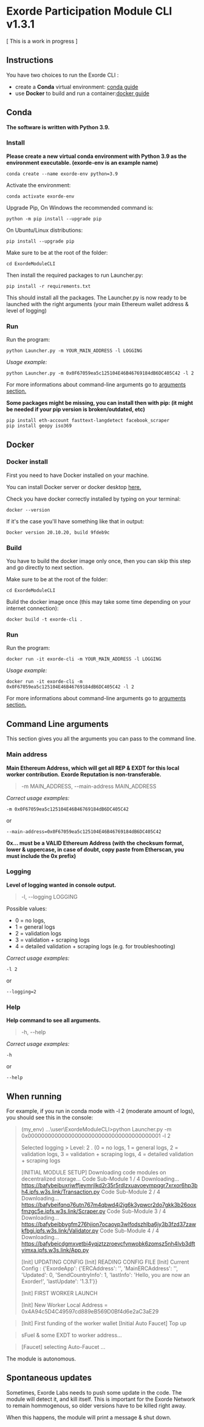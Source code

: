 
# Exorde Participation Module CLI v1.3.1

[ This is a work in progress ] 

## Instructions
You have two choices to run the Exorde CLI : 
- create a **Conda** virtual environment: [conda guide](#conda)
- use **Docker** to build and run a container:[docker guide](#docker)

## Conda

**The software is written with Python 3.9.**

### Install

**Please create a new virtual conda environment with Python 3.9 as the environment executable. (exorde-env is an example name)**

    conda create --name exorde-env python=3.9
 

Activate the environment:

    conda activate exorde-env

Upgrade Pip, On Windows the recommended command is:

    python -m pip install --upgrade pip
    
On Ubuntu/Linux distributions:

    pip install --upgrade pip

Make sure to be at the root of the folder:

    cd ExordeModuleCLI

Then install the required packages to run Launcher.py:

    pip install -r requirements.txt

This should install all the packages. The Launcher.py is now ready to be launched with the right arguments (your main Ethereum wallet address & level of logging)

### Run

Run the program:

    python Launcher.py -m YOUR_MAIN_ADDRESS -l LOGGING

 *Usage example:* 

    python Launcher.py -m 0x0F67059ea5c125104E46B46769184dB6DC405C42 -l 2

For more informations about command-line arguments go to [arguments section.](#command-line-arguments) 

 **Some packages might be missing, you can install then with pip: (it might be needed if your pip version is broken/outdated, etc)**

    pip install eth-account fasttext-langdetect facebook_scraper
    pip install geopy iso369

## Docker  

### Docker install
First you need to have Docker installed on your machine. 

You can install Docker server or docker desktop [here.](https://docs.docker.com/engine/install/)

Check you have docker correctly installed by typing on your terminal: 

    docker --version

If it's the case you'll have something like that in output:  

    Docker version 20.10.20, build 9fdeb9c

### Build
You have to build the docker image only once, then you can skip this step and go directly to next section.

Make sure to be at the root of the folder:

    cd ExordeModuleCLI

Build the docker image once (this may take some time depending on your internet connection):

    docker build -t exorde-cli . 

### Run 

Run the program: 

    docker run -it exorde-cli -m YOUR_MAIN_ADDRESS -l LOGGING

*Usage example:* 

    docker run -it exorde-cli -m 0x0F67059ea5c125104E46B46769184dB6DC405C42 -l 2

For more informations about command-line arguments go to [arguments section.](#command-line-arguments) 

## Command Line arguments
This section gives you all the arguments you can pass to the command line.

### Main address
**Main Ethereum Address, which will get all REP & EXDT for this local worker contribution.**
**Exorde Reputation is non-transferable.**

> -m MAIN_ADDRESS, --main-address MAIN_ADDRESS

 *Correct usage examples:*

    -m 0x0F67059ea5c125104E46B46769184dB6DC405C42
or 
    
    --main-address=0x0F67059ea5c125104E46B46769184dB6DC405C42

  **0x... must be a VALID Ethereum Address (with the checksum format, lower &  uppercase, in case of doubt, copy paste from Etherscan, you must include the 0x prefix)**  

### Logging 
**Level of logging wanted in console output.** 

> -l,  --logging LOGGING

Possible values: 
- 0 = no logs, 
- 1 = general logs
- 2 = validation logs
- 3 = validation + scraping logs
- 4 = detailed validation + scraping logs (e.g. for troubleshooting)

*Correct usage examples:*

    -l 2
or
    
    --logging=2

### Help 
**Help command to see all arguments.** 

> -h,  --help

*Correct usage examples:*

    -h
or
    
    --help

## When running

For example, if you run in conda mode with -l 2 (moderate amount of logs), you should see this in the console:

> (my_env) \...\user\ExordeModuleCLI>python Launcher.py -m 0x0000000000000000000000000000000000000001 -l 2 
> 
> Selected logging > Level:  2 .  (0 = no logs, 1 = general logs, 2 = validation logs, 3 =
> validation + scraping logs, 4 = detailed validation + scraping logs
> 
> [INITIAL MODULE SETUP] Downloading code modules on decentralized
> storage...
>         Code Sub-Module  1  /  4        Downloading...   https://bafybeibuxrjwffjeymrjlkd2r35r5rdlzxuavoeympqgr7xrxor6hp3bh4.ipfs.w3s.link/Transaction.py
>         Code Sub-Module  2  /  4        Downloading...   https://bafybeifqnq76utn767m4qbwd4j2jg6k3ypwcr2do7gkk3b26ooxfmzgc5e.ipfs.w3s.link/Scraper.py
>         Code Sub-Module  3  /  4        Downloading...   https://bafybeibbygfm276hjion7ocaoyp3wlfodszhlba6jy3b3fzd37zawkfbgi.ipfs.w3s.link/Validator.py
>         Code Sub-Module  4  /  4        Downloading...   https://bafybeicdgmxvetbi4yqjztzzroevcfvnwobk6zomsz5nh4lvb3dftyimxa.ipfs.w3s.link/App.py
> 
> [Init] UPDATING CONFIG [Init] READING CONFIG FILE [Init] Current Config :  {'ExordeApp': {'ERCAddress': '', 'MainERCAddress': '',  'Updated': 0, 'SendCountryInfo': 1, 'lastInfo': 'Hello, you are now an
> Exorder!', 'lastUpdate': '1.3.1'}}
> 
>  [Init] FIRST WORKER LAUNCH
>  
>  [Init] New Worker Local Address =  0x4A94c5D4C49597cd889eB569D0Bf4d6e2aC3aE29

> [Init] First funding of the worker wallet [Initial Auto Faucet] Top up

> sFuel & some EXDT to worker address... 

> [Faucet] selecting Auto-Faucet ...

The module is autonomous.

## Spontaneous updates

Sometimes, Exorde Labs needs to push some update in the code. The module will detect it, and kill itself.
This is important for the Exorde Network to remain hommogenous, so older versions have to be killed right away.

When this happens, the module will print a message & shut down.
